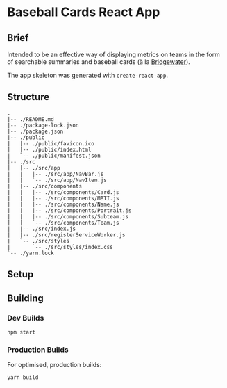 # Baseball Cards React App

## Brief

Intended to be an effective way of displaying metrics on teams in the form of searchable summaries and baseball cards (à la [Bridgewater](https://goo.gl/gPfeRB)).

The app skeleton was generated with `create-react-app`.

## Structure

```plaintext
.
|-- ./README.md
|-- ./package-lock.json
|-- ./package.json
|-- ./public
|   |-- ./public/favicon.ico
|   |-- ./public/index.html
|   `-- ./public/manifest.json
|-- ./src
|   |-- ./src/app
|   |   |-- ./src/app/NavBar.js
|   |   `-- ./src/app/NavItem.js
|   |-- ./src/components
|   |   |-- ./src/components/Card.js
|   |   |-- ./src/components/MBTI.js
|   |   |-- ./src/components/Name.js
|   |   |-- ./src/components/Portrait.js
|   |   |-- ./src/components/Subteam.js
|   |   `-- ./src/components/Team.js
|   |-- ./src/index.js
|   |-- ./src/registerServiceWorker.js
|   `-- ./src/styles
|       `-- ./src/styles/index.css
`-- ./yarn.lock
```

## Setup

## Building

### Dev Builds

```plaintext
npm start
```

### Production Builds

For optimised, production builds:

```plaintext
yarn build
```